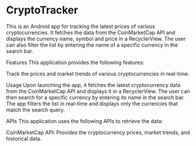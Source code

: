 # CryptoTracker

This is an Android app for tracking the latest prices of various cryptocurrencies. It fetches the data from the CoinMarketCap API and displays the currency name, symbol and price in a RecyclerView. The user can also filter the list by entering the name of a specific currency in the search bar.

Features
This application provides the following features:

Track the prices and market trends of various cryptocurrencies in real-time.

Usage
Upon launching the app, it fetches the latest cryptocurrency data from the CoinMarketCap API and displays it in a RecyclerView. The user can then search for a specific currency by entering its name in the search bar. The app filters the list in real-time and displays only the currencies that match the search query.

APIs
This application uses the following APIs to retrieve the data:

CoinMarketCap API: Provides the cryptocurrency prices, market trends, and historical data.
